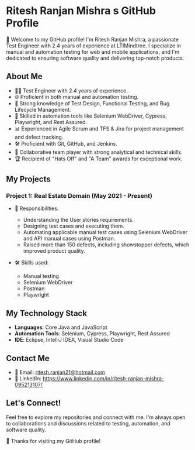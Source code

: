 # Ritesh Ranjan Mishra s GitHub Profile

👋 Welcome to my GitHub profile! I'm Ritesh Ranjan Mishra, a passionate Test Engineer with 2.4 years of experience at LTIMindtree. I specialize in manual and automation testing for web and mobile applications, and I'm dedicated to ensuring software quality and delivering top-notch products.

## About Me

- 👨‍💻 Test Engineer with 2.4 years of experience.
- 🌐 Proficient in both manual and automation testing.
- 🧪 Strong knowledge of Test Design, Functional Testing, and Bug Lifecycle Management.
- 🤖 Skilled in automation tools like Selenium WebDriver, Cypress, Playwright, and Rest Assured.
- 📊 Experienced in Agile Scrum and TFS & Jira for project management and defect tracking.
- 🛠️ Proficient with Git, GitHub, and Jenkins.
- 🤝 Collaborative team player with strong analytical and technical skills.
- 🏆 Recipient of "Hats Off" and "A Team" awards for exceptional work.

## My Projects

### Project 1: Real Estate Domain (May 2021 - Present)

- 📝 Responsibilities:
  - Understanding the User stories requirements.
  - Designing test cases and executing them.
  - Automating applicable manual test cases using Selenium WebDriver and API manual cases using Postman.
  - Raised more than 150 defects, including showstopper defects, which improved product quality.

- 🛠️ Skills used:
  - Manual testing
  - Selenium WebDriver
  - Postman
  - Playwright 

## My Technology Stack

- **Languages**: Core Java and JavaScript
- **Automation Tools**: Selenium, Cypress, Playwright, Rest Assured
- **IDE**: Eclipse, IntelliJ IDEA, Visual Studio Code

## Contact Me

- 📧 Email: ritesh.ranjan21@hotmail.com
- 🔗 LinkedIn: https://www.linkedin.com/in/ritesh-ranjan-mishra-095213107/

## Let's Connect!
Feel free to explore my repositories and connect with me. I'm always open to collaborations and discussions related to testing, automation, and software quality.

🌟 Thanks for visiting my GitHub profile!
